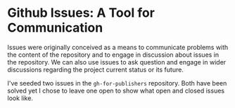 # Github Issues: A Tool for Communication

Issues were originally conceived as a means to communicate problems with the content of the repository and to engage in discussion about issues in the repository.  We can also use issues to ask question and engage in wider discussions regarding the project current status or its future. 

I've seeded two issues in the `gh-for-publishers` repository. Both have been solved yet I chose to leave one open to show what open and closed issues look like.
